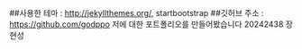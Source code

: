 ##사용한 테마 : http://jekyllthemes.org/, startbootstrap
##깃허브 주소 : https://github.com/godppo
저에 대한 포트폴리오를 만들어봤습니다
20242438 장현성
